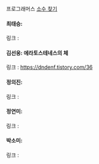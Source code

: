 프로그래머스 [소수 찾기](https://school.programmers.co.kr/learn/courses/30/lessons/12921?language=java)<br>

#### 최태승: 
링크 :

#### 김선웅: 에라토스테네스의 체
링크 : https://dndenf.tistory.com/36

#### 정의진: 
링크 : 

#### 정연미: 
링크 : 

#### 박소미: 
링크 : 
